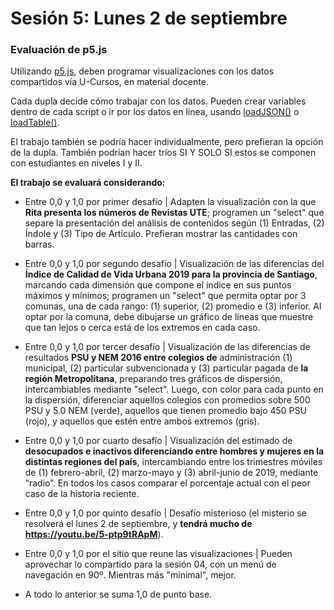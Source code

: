# Sesión 5: Lunes 2 de septiembre

### Evaluación de p5.js

Utilizando [p5.js](https://p5js.org/es/), deben programar visualizaciones con los datos compartidos vía U-Cursos, en material docente. 

Cada dupla decide cómo trabajar con los datos. Pueden crear variables dentro de cada script o ir por los datos en línea, usando [loadJSON()](https://p5js.org/es/reference/#/p5/loadJSON) o [loadTable()](https://p5js.org/es/reference/#/p5/loadTable).

El trabajo también se podría hacer individualmente, pero prefieran la opción de la dupla. También podrían hacer tríos SI Y SOLO SI estos se componen con estudiantes en niveles I y II.

**El trabajo se evaluará considerando:**

- Entre 0,0 y 1,0 por primer desafío | Adapten la visualización con la que **Rita presenta los números de Revistas UTE**; programen un "select" que separe la presentación del análisis de contenidos según (1) Entradas, (2) Índole y (3) Tipo de Artículo. Prefieran mostrar las cantidades con barras.

- Entre 0,0 y 1,0 por segundo desafío | Visualización de las diferencias del **Índice de Calidad de Vida Urbana 2019 para la provincia de Santiago**, marcando cada dimensión que compone el índice en sus puntos máximos y mínimos; programen un "select" que permita optar por 3 comunas, una de cada rango: (1) superior, (2) promedio e (3) inferior. Al optar por la comuna, debe dibujarse un gráfico de líneas que muestre que tan lejos o cerca está de los extremos en cada caso.

- Entre 0,0 y 1,0 por tercer desafío | Visualización de las diferencias de resultados **PSU y NEM 2016 entre colegios de** administración (1) municipal, (2) particular subvencionada y (3) particular pagada de **la región Metropolitana**, preparando tres gráficos de dispersión, intercambiables mediante "select". Luego, con color para cada punto en la dispersión, diferenciar aquellos colegios con promedios sobre 500 PSU y 5.0 NEM (verde), aquellos que tienen promedio bajo 450 PSU (rojo), y aquellos que estén entre ambos extremos (gris).

- Entre 0,0 y 1,0 por cuarto desafío | Visualización del estimado de **desocupados e inactivos diferenciando entre hombres y mujeres en la distintas regiones del país**, intercambiando entre los trimestres móviles de (1) febrero-abril, (2) marzo-mayo y (3) abril-junio de 2019, mediante “radio”. En todos los casos comparar el porcentaje actual con el peor caso de la historia reciente.

- Entre 0,0 y 1,0 por quinto desafío | Desafío misterioso (el misterio se resolverá el lunes 2 de septiembre, y **tendrá mucho de https://youtu.be/5-ptp9tRApM**). 

- Entre 0,0 y 1,0 por el sitio que reune las visualizaciones | Pueden aprovechar lo compartido para la sesión 04, con un menú de navegación en 90º. Mientras más "minimal", mejor.

- A todo lo anterior se suma 1,0 de punto base.
